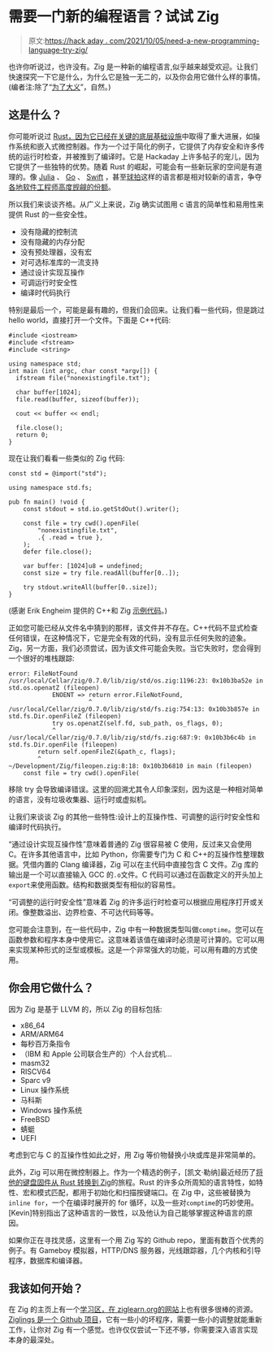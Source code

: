 # 需要一门新的编程语言？试试 Zig

> 原文:[https://hack aday . com/2021/10/05/need-a-new-programming-language-try-zig/](https://hackaday.com/2021/10/05/need-a-new-programming-language-try-zig/)

也许你听说过，也许没有。Zig 是一种新的编程语言,似乎越来越受欢迎。让我们快速探究一下它是什么，为什么它是独一无二的，以及你会用它做什么样的事情。(编者注:除了“[为了大义](https://www.youtube.com/watch?v=jQE66WA2s-A)”，自然。)

## 这是什么？

你可能听说过 [Rust，因为它已经在关键的底层基础设施](https://hackaday.com/2020/07/15/will-2020-be-the-year-of-rust-in-the-linux-kernel/)中取得了重大进展，如操作系统和嵌入式微控制器。作为一个过于简化的例子，它提供了内存安全和许多传统的运行时检查，并被推到了编译时。它是 Hackaday 上许多帖子的宠儿，因为它提供了一些独特的优势。随着 Rust 的崛起，可能会有一些新玩家的空间是有道理的。像 [Julia](https://julialang.org/) 、 [Go](https://golang.org/) 、 [Swift](https://developer.apple.com/swift/) ，甚至[球拍](https://racket-lang.org/)这样的语言都是相对较新的语言，争夺[各地软件工程师高度觊觎的份额](https://githut.info/)。

所以我们来谈谈齐格。从广义上来说，Zig 确实试图用 c 语言的简单性和易用性来提供 Rust 的一些安全性。

*   没有隐藏的控制流
*   没有隐藏的内存分配
*   没有预处理器，没有宏
*   对可选标准库的一流支持
*   通过设计实现互操作
*   可调运行时安全性
*   编译时代码执行

特别是最后一个，可能是最有趣的，但我们会回来。让我们看一些代码，但是跳过 hello world，直接打开一个文件。下面是 C++代码:

```
#include <iostream>
#include <fstream>
#include <string>

using namespace std;
int main (int argc, char const *argv[]) {
  ifstream file("nonexistingfile.txt");

  char buffer[1024];
  file.read(buffer, sizeof(buffer));

  cout << buffer << endl;

  file.close();
  return 0;
}

```

现在让我们看看一些类似的 Zig 代码:

```
const std = @import("std");

using namespace std.fs;

pub fn main() !void {
    const stdout = std.io.getStdOut().writer();

    const file = try cwd().openFile(
        "nonexistingfile.txt",
        .{ .read = true },
    );
    defer file.close();

    var buffer: [1024]u8 = undefined;
    const size = try file.readAll(buffer[0..]);

    try stdout.writeAll(buffer[0..size]);
}

```

(感谢 Erik Engheim 提供的 C++和 Zig [示例代码](https://erik-engheim.medium.com/software-reliability-c-vs-zig-dbb2d0005b9c)。)

正如您可能已经从文件名中猜到的那样，该文件并不存在。C++代码不显式检查任何错误，在这种情况下，它是完全有效的代码，没有显示任何失败的迹象。Zig，另一方面，我们必须尝试，因为该文件可能会失败。当它失败时，您会得到一个很好的堆栈跟踪:

```
error: FileNotFound
/usr/local/Cellar/zig/0.7.0/lib/zig/std/os.zig:1196:23: 0x10b3ba52e in std.os.openatZ (fileopen)
            ENOENT => return error.FileNotFound,
                      ^
/usr/local/Cellar/zig/0.7.0/lib/zig/std/fs.zig:754:13: 0x10b3b857e in std.fs.Dir.openFileZ (fileopen)
            try os.openatZ(self.fd, sub_path, os_flags, 0);
            ^
/usr/local/Cellar/zig/0.7.0/lib/zig/std/fs.zig:687:9: 0x10b3b6c4b in std.fs.Dir.openFile (fileopen)
        return self.openFileZ(&path_c, flags);
        ^
~/Development/Zig/fileopen.zig:8:18: 0x10b3b6810 in main (fileopen)
    const file = try cwd().openFile(

```

移除 try 会导致编译错误。这里的回溯尤其令人印象深刻，因为这是一种相对简单的语言，没有垃圾收集器、运行时或虚拟机。

让我们来谈谈 Zig 的其他一些特性:设计上的互操作性、可调整的运行时安全性和编译时代码执行。

“通过设计实现互操作性”意味着普通的 Zig 很容易被 C 使用，反过来又会使用 C。在许多其他语言中，比如 Python，你需要专门为 C 和 C++的互操作性整理数据。凭借内置的 Clang 编译器，Zig 可以在主代码中直接包含 C 文件。Zig 库的输出是一个可以直接输入 GCC 的`.o`文件。C 代码可以通过在函数定义的开头加上`export`来使用函数。结构和数据类型有相似的容易性。

“可调整的运行时安全性”意味着 Zig 的许多运行时检查可以根据应用程序打开或关闭。像整数溢出、边界检查、不可达代码等等。

您可能会注意到，在一些代码中，Zig 中有一种数据类型叫做`comptime`。您可以在函数参数和程序本身中使用它。这意味着该值在编译时必须是可计算的。它可以用来实现某种形式的泛型或模板。这是一个非常强大的功能，可以用有趣的方式使用。

## 你会用它做什么？

因为 Zig 是基于 LLVM 的，所以 Zig 的目标包括:

*   x86_64
*   ARM/ARM64
*   每秒百万条指令
*   （IBM 和 Apple 公司联合生产的）个人台式机…
*   masm32
*   RISCV64
*   Sparc v9
*   Linux 操作系统
*   马科斯
*   Windows 操作系统
*   FreeBSD
*   蜻蜓
*   UEFI

考虑到它与 C 的互操作性如此之好，用 Zig 等价物替换小块或库是非常简单的。

此外，Zig 可以用在微控制器上。作为一个精选的例子，[凯文·勒纳]最近经历了[将他的键盘固件从 Rust 转换到 Zig](https://kevinlynagh.com/rust-zig/)的旅程。Rust 的许多众所周知的语言特性，如特性、宏和模式匹配，都用于初始化和扫描按键端口。在 Zig 中，这些被替换为`inline for`，一个在编译时展开的 for 循环，以及一些对`comptime`的巧妙使用。[Kevin]特别指出了这种语言的一致性，以及他认为自己能够掌握这种语言的原因。

如果你正在寻找灵感，这里有一个用 Zig 写的 Github repo，里面有数百个优秀的例子。有 Gameboy 模拟器，HTTP/DNS 服务器，光线跟踪器，几个内核和引导程序，数据库和编译器。

## 我该如何开始？

在 Zig 的主页上有一个[学习区，在 ziglearn.org](https://ziglang.org/learn/)[的网站](https://ziglearn.org/)上也有很多很棒的资源。 [Ziglings 是一个 Github 项目](https://github.com/ratfactor/ziglings)，它有一些小的坏程序，需要一些小的调整就能重新工作，让你对 Zig 有一个感觉。也许仅仅尝试一下还不够，你需要深入语言实现本身的最深处。